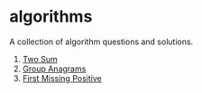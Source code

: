 # algorithms

A collection of algorithm questions and solutions.

1.   [Two Sum](two-sum)
1.   [Group Anagrams](group-anagrams)
1.   [First Missing Positive](first-missing-positive)
